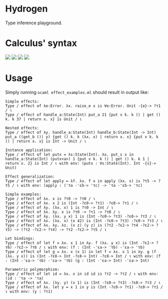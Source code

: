 # Hydrogen
Type inference playground.

# Calculus' syntax
<img src="https://render.githubusercontent.com/render/math?math=\text{var} \ni x,\dots">

<img src="https://render.githubusercontent.com/render/math?math=\text{tvar} \ni \alpha,\dots">

<img src="https://render.githubusercontent.com/render/math?math=\text{type} \ni \tau \Coloneqq \alpha \mid \text{Int} \mid \tau \rightarrow \tau">

<img src="https://render.githubusercontent.com/render/math?math=\text{expr} \ni e \Coloneqq x \mid n \mid \lambda x . e \mid \text{fun} f x . e \mid e \: e \mid \text{let} x = e \: \text{in} \: e">

# Usage
Simply running `ocaml effect_examples.ml` should result in output like:
```
Simple effects:
Type / effect of λe:Error. λx. raise_e x is ∀e:Error. Unit -{e}-> ?τ1 / ι
Type / effect of handle_a:State(Int) put_a 21 {put v k. k () | get () k. k 37 | return x. x} is Unit / ι

Nested effects:
Type / effect of λy. handle_a:State(Int) handle_b:State(Int -> Int) put_a ((get_b ()) y) {get () k. k (λx. x) | return x. x} {put v k. k () | return x. x} is Int -> Unit / ι

Instance application:
Type / effect of let putx = λs:State(Int). λx. put_s x in handle_a:State(Int) (putx<a>) 1 {put v k. k () | get () k. k 1 | return x. 2} is Int / ι with env: (putx : ∀s:State(Int). Int -{s}-> Unit)

Effect generalization:
Type / effect of let apply = λf. λx. f x in apply (λx. x) is ?τ5 -> ?τ5 / ι with env: (apply : ('τa -'εb-> 'τc) -> 'τa -'εb-> 'τc)

Simple examples:
Type / effect of λx. x is ?τ0 -> ?τ0 / ι
Type / effect of λx. x 2 is (Int -?ε0-> ?τ1) -?ε0-> ?τ1 / ι
Type / effect of λy. (λx. x) 1 is ?τ0 -> Int / ι
Type / effect of λx. λy. x is ?τ0 -> ?τ1 -> ?τ0 / ι
Type / effect of λy. (λx. y x) 1 is (Int -?ε0-> ?τ3) -?ε0-> ?τ3 / ι
Type / effect of λx. (λx. x) (x 42) is (Int -?ε0-> ?τ3) -?ε0-> ?τ3 / ι
Type / effect of λx. λy. λz. (x z) (y z) is (?τ2 -?ε2-> ?τ4 -?ε2-> ?τ5) -> (?τ2 -?ε2-> ?τ4) -> ?τ2 -?ε2-> ?τ5 / ι

Let bindings:
Type / effect of let f = λx. x 1 in λy. f (λx. y x) is (Int -?ε2-> ?τ6) -?ε2-> ?τ6 / ι with env: (f : (Int -'εa-> 'τb) -'εa-> 'τb)
Type / effect of let g = λx. x (x 1) in let f = λx. x 1 in λy. g (f (λx. y x)) is (Int -?ε8-> Int -?ε8-> Int) -?ε8-> Int / ι with env: (f : (Int -'εa-> 'τb) -'εa-> 'τb) (g : (Int -'εa-> Int) -'εa-> Int)

Parametric polymorphism:
Type / effect of let id = λx. x in id id is ?τ2 -> ?τ2 / ι with env: (id : 'τa -> 'τa)
Type / effect of λx. (λy. y) (x 1) is (Int -?ε0-> ?τ3) -?ε0-> ?τ3 / ι
Type / effect of λx. let y = x 1 in y is (Int -?ε0-> ?τ1) -?ε0-> ?τ1 / ι with env: (y : ?τ1)
```
